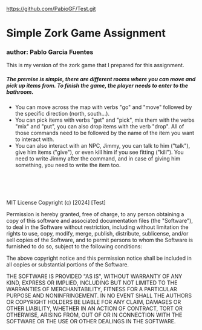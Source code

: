 https://github.com/PabioGF/Test.git

# Simple Zork Game Assignment
### author: Pablo Garcia Fuentes

This is my version of the zork game that I prepared for this assignment.

##### The premise is simple, there are different rooms where you can move and pick up items from. To finish the game, the player needs to enter to the bathroom.
- You can move across the map with verbs "go" and "move" followed by the specific direction (north, south...).
- You can pick items with verbs "get" and "pick", mix them with the verbs "mix" and "put", you can also drop items with the verb "drop". All of those commands need to be followed by the name of the item you want to interact with.
- You can also interact with an NPC, Jimmy, you can talk to him ("talk"), give him items ("give"), or even kill him if you see fitting ("kill"). You need to write Jimmy after the command, and in case of giving him something, you need to write the item too.

<br><br><br><br>
MIT License
Copyright (c) [2024] [Test]

Permission is hereby granted, free of charge, to any person obtaining a copy
of this software and associated documentation files (the "Software"), to deal
in the Software without restriction, including without limitation the rights
to use, copy, modify, merge, publish, distribute, sublicense, and/or sell
copies of the Software, and to permit persons to whom the Software is
furnished to do so, subject to the following conditions:

The above copyright notice and this permission notice shall be included in all
copies or substantial portions of the Software.

THE SOFTWARE IS PROVIDED "AS IS", WITHOUT WARRANTY OF ANY KIND, EXPRESS OR
IMPLIED, INCLUDING BUT NOT LIMITED TO THE WARRANTIES OF MERCHANTABILITY,
FITNESS FOR A PARTICULAR PURPOSE AND NONINFRINGEMENT. IN NO EVENT SHALL THE
AUTHORS OR COPYRIGHT HOLDERS BE LIABLE FOR ANY CLAIM, DAMAGES OR OTHER
LIABILITY, WHETHER IN AN ACTION OF CONTRACT, TORT OR OTHERWISE, ARISING FROM,
OUT OF OR IN CONNECTION WITH THE SOFTWARE OR THE USE OR OTHER DEALINGS IN THE
SOFTWARE.
